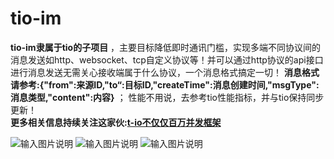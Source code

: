 # tio-im

 **tio-im隶属于tio的子项目** ，主要目标降低即时通讯门槛，实现多端不同协议间的消息发送如http、websocket、tcp自定义协议等！并可以通过http协议的api接口进行消息发送无需关心接收端属于什么协议，一个消息格式搞定一切！
 **消息格式请参考:{"from":来源ID,"to“:目标ID,"createTime":消息创建时间,"msgType":消息类型,"content":内容}** ；
性能不用说，去参考tio性能指标，并与tio保持同步更新！           
 **更多相关信息持续关注这家伙:[t-io不仅仅百万并发框架](http://git.oschina.net/tywo45/t-io)** 


![输入图片说明](https://git.oschina.net/uploads/images/2017/0830/190038_eb44e170_410355.jpeg "tio-im-1.jpg")
![输入图片说明](https://git.oschina.net/uploads/images/2017/0830/190054_a128b214_410355.jpeg "tio-im-2.jpg")
![输入图片说明](https://git.oschina.net/uploads/images/2017/0830/190428_474270ae_410355.jpeg "tio-im-3.jpg")